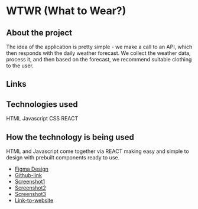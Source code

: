 # WTWR (What to Wear?)

## About the project

The idea of the application is pretty simple - we make a call to an API, which then responds with the daily weather forecast. We collect the weather data, process it, and then based on the forecast, we recommend suitable clothing to the user.

## Links

## Technologies used

HTML
Javascript
CSS
REACT

## How the technology is being used

HTML and Javascript come together via REACT making easy and simple to design with prebuilt components ready to use.

- [Figma Design](https://www.figma.com/file/DTojSwldenF9UPKQZd6RRb/Sprint-10%3A-WTWR)
- [Github-link](https://github.com/szlaurel/se_project_react)
- [Screenshot1](ss-main_page.png)
- [Screenshot2](ss-add_clothes.png)
- [Screenshot3](ss-item_modal.png)
- [Link-to-website](https://szlaurel.github.io/se_project_react)

